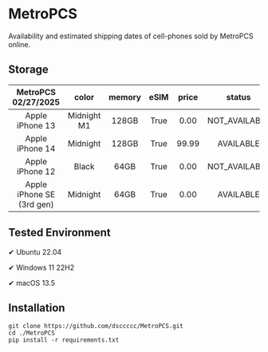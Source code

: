 # MetroPCS
Availability and estimated shipping dates of cell-phones sold by MetroPCS online.
## Storage
|MetroPCS 02/27/2025|color|memory|eSIM|price|status|shipping from|shipping to|
|:--:|:--:|:--:|:--:|:--:|:--:|:--:|:--:|
|Apple iPhone 13|Midnight M1|128GB|True|0.00|NOT_AVAILABLE|03/06/2025|03/12/2025|
|Apple iPhone 14|Midnight|128GB|True|99.99|AVAILABLE|02/27/2025|03/03/2025|
|Apple iPhone 12|Black|64GB|True|0.00|NOT_AVAILABLE|03/06/2025|03/12/2025|
|Apple iPhone SE (3rd gen)|Midnight|64GB|True|0.00|AVAILABLE|02/27/2025|03/03/2025|

## Tested Environment
✔ Ubuntu 22.04

✔ Windows 11 22H2

✔ macOS 13.5
## Installation
```
git clone https://github.com/dsccccc/MetroPCS.git
cd ./MetroPCS
pip install -r requirements.txt
```
